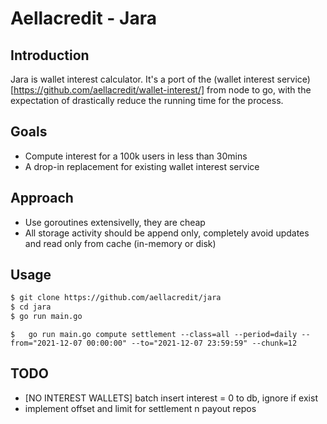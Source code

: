 # Aellacredit - Jara

## Introduction
Jara is wallet interest calculator. It's a port of the (wallet interest service)[https://github.com/aellacredit/wallet-interest/] from node to go, with the expectation of drastically reduce the running time for the process.

## Goals
- Compute interest for a 100k users in less than 30mins
- A drop-in replacement for existing wallet interest service

## Approach
- Use goroutines extensivelly, they are cheap
- All storage activity should be append only, completely avoid updates and read only from cache (in-memory or disk)

## Usage
```bash
$ git clone https://github.com/aellacredit/jara
$ cd jara
$ go run main.go
```

```
$	go run main.go compute settlement --class=all --period=daily --from="2021-12-07 00:00:00" --to="2021-12-07 23:59:59" --chunk=12
```


## TODO
- [NO INTEREST WALLETS] batch insert interest = 0 to db, ignore if exist
- implement offset and limit for settlement n payout repos